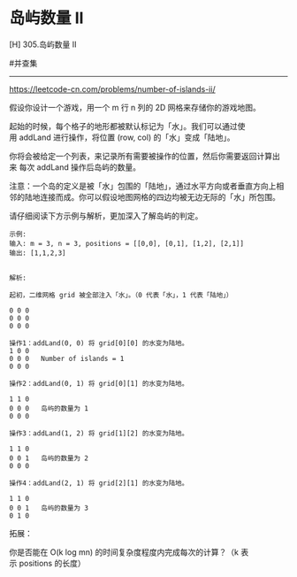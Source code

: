 # 岛屿数量 II

[H]
305.岛屿数量 II

#并查集

---

https://leetcode-cn.com/problems/number-of-islands-ii/


假设你设计一个游戏，用一个 m 行 n 列的 2D 网格来存储你的游戏地图。

起始的时候，每个格子的地形都被默认标记为「水」。我们可以通过使用 addLand 进行操作，将位置 (row, col) 的「水」变成「陆地」。

你将会被给定一个列表，来记录所有需要被操作的位置，然后你需要返回计算出来 每次 addLand 操作后岛屿的数量。

注意：一个岛的定义是被「水」包围的「陆地」，通过水平方向或者垂直方向上相邻的陆地连接而成。你可以假设地图网格的四边均被无边无际的「水」所包围。

请仔细阅读下方示例与解析，更加深入了解岛屿的判定。

```
示例:
输入: m = 3, n = 3, positions = [[0,0], [0,1], [1,2], [2,1]]
输出: [1,1,2,3]


解析:

起初，二维网格 grid 被全部注入「水」。（0 代表「水」，1 代表「陆地」）

0 0 0
0 0 0
0 0 0

操作1：addLand(0, 0) 将 grid[0][0] 的水变为陆地。
1 0 0
0 0 0   Number of islands = 1
0 0 0

操作2：addLand(0, 1) 将 grid[0][1] 的水变为陆地。

1 1 0
0 0 0   岛屿的数量为 1
0 0 0

操作3：addLand(1, 2) 将 grid[1][2] 的水变为陆地。

1 1 0
0 0 1   岛屿的数量为 2
0 0 0

操作4：addLand(2, 1) 将 grid[2][1] 的水变为陆地。

1 1 0
0 0 1   岛屿的数量为 3
0 1 0
```

拓展：  

你是否能在 O(k log mn) 的时间复杂度程度内完成每次的计算？（k 表示 positions 的长度）
